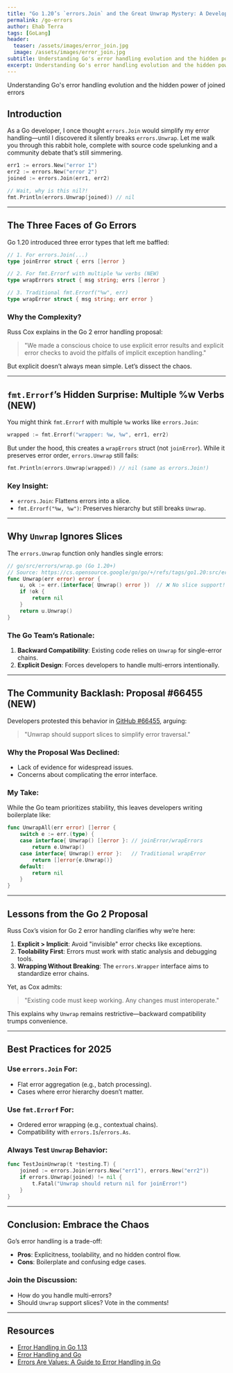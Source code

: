 ```yaml
---
title: "Go 1.20’s `errors.Join` and the Great Unwrap Mystery: A Developer’s Journey"
permalink: /go-errors
author: Ehab Terra
tags: [GoLang]
header:
  teaser: /assets/images/error_join.jpg
  image: /assets/images/error_join.jpg
subtitle: Understanding Go's error handling evolution and the hidden power of joined errors
excerpt: Understanding Go's error handling evolution and the hidden power of joined errors
---
```

Understanding Go's error handling evolution and the hidden power of joined errors

## Introduction

As a Go developer, I once thought `errors.Join` would simplify my error handling—until I discovered it silently breaks `errors.Unwrap`. Let me walk you through this rabbit hole, complete with source code spelunking and a community debate that’s still simmering.

```go
err1 := errors.New("error 1")
err2 := errors.New("error 2")
joined := errors.Join(err1, err2)

// Wait, why is this nil?!
fmt.Println(errors.Unwrap(joined)) // nil
```

---

## The Three Faces of Go Errors

Go 1.20 introduced three error types that left me baffled:

```go
// 1. For errors.Join(...)
type joinError struct { errs []error }

// 2. For fmt.Errorf with multiple %w verbs (NEW)
type wrapErrors struct { msg string; errs []error }

// 3. Traditional fmt.Errorf("%w", err)
type wrapError struct { msg string; err error }
```

### Why the Complexity?
Russ Cox explains in the Go 2 error handling proposal:

> "We made a conscious choice to use explicit error results and explicit error checks to avoid the pitfalls of implicit exception handling."

But explicit doesn’t always mean simple. Let’s dissect the chaos.

---

## `fmt.Errorf`’s Hidden Surprise: Multiple %w Verbs (NEW)

You might think `fmt.Errorf` with multiple `%w` works like `errors.Join`:

```go
wrapped := fmt.Errorf("wrapper: %w, %w", err1, err2)
```

But under the hood, this creates a `wrapErrors` struct (not `joinError`). While it preserves error order, `errors.Unwrap` still fails:

```go
fmt.Println(errors.Unwrap(wrapped)) // nil (same as errors.Join!)
```

### Key Insight:

- `errors.Join`: Flattens errors into a slice.
- `fmt.Errorf("%w, %w")`: Preserves hierarchy but still breaks `Unwrap`.

---

## Why `Unwrap` Ignores Slices

The `errors.Unwrap` function only handles single errors:

```go
// go/src/errors/wrap.go (Go 1.20+)
// Source: https://cs.opensource.google/go/go/+/refs/tags/go1.20:src/errors/wrap.go
func Unwrap(err error) error {
    u, ok := err.(interface{ Unwrap() error })  // ❌ No slice support!
    if !ok {
        return nil
    }
    return u.Unwrap()
}
```

### The Go Team’s Rationale:

1. **Backward Compatibility**: Existing code relies on `Unwrap` for single-error chains.
2. **Explicit Design**: Forces developers to handle multi-errors intentionally.

---

## The Community Backlash: Proposal #66455 (NEW)

Developers protested this behavior in [GitHub #66455](https://github.com/golang/go/issues/66455), arguing:

> "Unwrap should support slices to simplify error traversal."

### Why the Proposal Was Declined:

- Lack of evidence for widespread issues.
- Concerns about complicating the error interface.

### My Take:

While the Go team prioritizes stability, this leaves developers writing boilerplate like:

```go
func UnwrapAll(err error) []error {
    switch e := err.(type) {
    case interface{ Unwrap() []error }: // joinError/wrapErrors
        return e.Unwrap()
    case interface{ Unwrap() error }:   // Traditional wrapError
        return []error{e.Unwrap()}
    default:
        return nil
    }
}
```

---

## Lessons from the Go 2 Proposal

Russ Cox’s vision for Go 2 error handling clarifies why we’re here:

1. **Explicit > Implicit**: Avoid "invisible" error checks like exceptions.
2. **Toolability First**: Errors must work with static analysis and debugging tools.
3. **Wrapping Without Breaking**: The `errors.Wrapper` interface aims to standardize error chains.

Yet, as Cox admits:

> "Existing code must keep working. Any changes must interoperate."

This explains why `Unwrap` remains restrictive—backward compatibility trumps convenience.

---

## Best Practices for 2025

### Use `errors.Join` For:
- Flat error aggregation (e.g., batch processing).
- Cases where error hierarchy doesn’t matter.

### Use `fmt.Errorf` For:
- Ordered error wrapping (e.g., contextual chains).
- Compatibility with `errors.Is`/`errors.As`.

### Always Test `Unwrap` Behavior:

```go
func TestJoinUnwrap(t *testing.T) {
    joined := errors.Join(errors.New("err1"), errors.New("err2"))
    if errors.Unwrap(joined) != nil {
        t.Fatal("Unwrap should return nil for joinError!")
    }
}
```

---

## Conclusion: Embrace the Chaos

Go’s error handling is a trade-off:

- **Pros**: Explicitness, toolability, and no hidden control flow.
- **Cons**: Boilerplate and confusing edge cases.

### Join the Discussion:

- How do you handle multi-errors?
- Should `Unwrap` support slices? Vote in the comments!

---

## Resources

- [Error Handling in Go 1.13](https://go.dev/blog/go1.13-errors)
- [Error Handling and Go](https://go.dev/blog/error-handling-and-go)
- [Errors Are Values: A Guide to Error Handling in Go](https://dev.to/fredgitonga/errors-are-values-a-guide-to-error-handling-in-go-3ohi)
